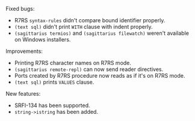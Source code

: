Fixed bugs:

- R7RS `syntax-rules` didn't compare bound identifier properly.
- `(text sql)` didn't print `WITH` clause with indent properly.
- `(sagittarius termios)` and `(sagittarius filewatch)` weren't available on Windows installers.

Improvements:

- Printing R7RS character names on R7RS mode.
- `(sagittarius remote-repl)` can now send reader directives.
- Ports created by R7RS procedure now reads as if it's on R7RS mode.
- `(text sql)` prints `VALUES` clause.

New features:

- SRFI-134 has been supported.
- `string->istring` has been added.